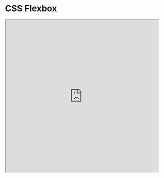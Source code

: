 # CSS Flexbox

<iframe width="100%" height="500" src="https://css-tricks.com/snippets/css/a-guide-to-flexbox/"></iframe>

